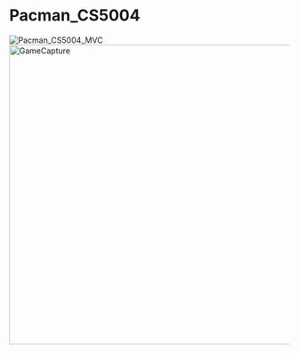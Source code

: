 # Pacman_CS5004

![Pacman_CS5004_MVC](https://user-images.githubusercontent.com/77944820/130314673-0947a0a2-ef6d-4ec0-9cb3-2bd68578d5f6.png)
<img width="539" alt="GameCapture" src="https://user-images.githubusercontent.com/77944820/130314714-2c86b692-4bc3-4791-b4fb-3b06475018e2.PNG">
